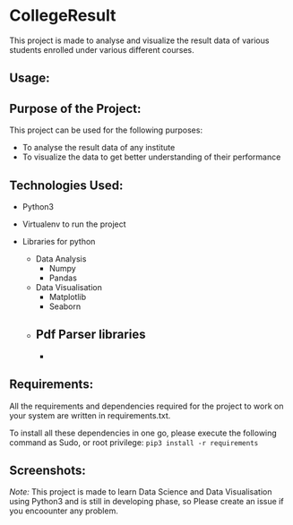 # CollegeResult

This project is made to analyse and visualize the result data of various students enrolled under various different courses.

## Usage: 

## Purpose of the Project:
This project can be used for the following purposes:

* To analyse the result data of any institute 
* To visualize the data to get better understanding of their performance


## Technologies Used:
* Python3
* Virtualenv to run the project

* Libraries for python
  * Data Analysis
    - Numpy
    - Pandas
  * Data Visualisation
    - Matplotlib
    - Seaborn
  * Pdf Parser libraries
    -
    -

## Requirements:
All the requirements and dependencies required for the project to work on your system are written in requirements.txt.

To install all these dependencies in one go, please execute the following command as Sudo, or root privilege:
`pip3 install -r requirements`

## Screenshots:

*Note:* This project is made to learn Data Science and Data Visualisation using Python3 and is still in developing phase, so Please create an issue if you encoounter any problem.
